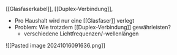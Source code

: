 [[Glasfaserkabel]], [[Duplex-Verbindung]], 

- Pro Haushalt wird nur eine [[Glasfaser]] verlegt
- Problem: Wie trotzdem [[Duplex-Verbindung]] gewährleisten?
	- verschiedene Lichtfrequenzen/-wellenlängen

![[Pasted image 20241016091636.png]]
